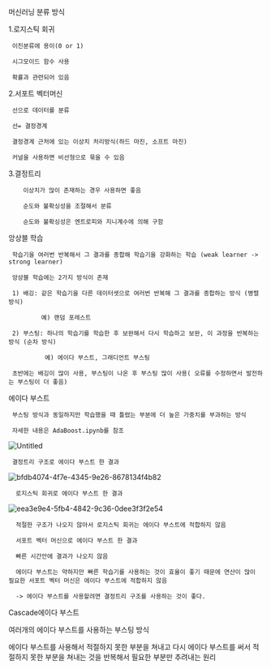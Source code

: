 머신러닝 분류 방식

1.로지스틱 회귀
   
     이진분류에 용이(0 or 1)
   
     시그모이드 함수 사용
   
     확률과 관련되어 있음

2.서포트 벡터머신

     선으로 데이터를 분류
     
     선= 결정경계
        
     결정경계 근처에 있는 이상치 처리방식(하드 마진, 소프트 마진)
        
     커널을 사용하면 비선형으로 묶을 수 있음
        
3.결정트리

        이상치가 많이 존재하는 경우 사용하면 좋음
        
        순도와 불확싱성을 조절해서 분류
        
        순도와 불확싱성은 엔트로피와 지니계수에 의해 구함

앙상블 학습

     학습기을 여러번 반복해서 그 결과를 종합해 학습기을 강화하는 학습 (weak learner -> strong learner)
        
     앙상블 학습에는 2가지 방식이 존재
        
     1) 배깅: 같은 학습기을 다른 데이터셋으로 여러번 반복해 그 결과를 종합하는 방식 (병렬 방식)
        
             예) 랜덤 포레스트
                
     2) 부스팅: 하나의 학습기를 학습한 후 보완해서 다시 학습하고 보완, 이 과정을 반복하는 방식 (순차 방식)
        
              예) 에이다 부스트, 그래디언트 부스팅
                 
     초반에는 배깅이 많이 사용, 부스팅이 나온 후 부스팅 많이 사용( 오류를 수정하면서 발전하는 부스팅이 더 좋음)

에이다 부스트

     부스팅 방식과 동일하지만 학습했을 때 틀렸는 부분에 더 높은 가중치를 부과하는 방식

     자세한 내용은 AdaBoost.ipynb를 참조
        
![Untitled](https://github.com/Copy-Fox/Study/assets/154932134/5dafb3a1-bb8d-4898-afb0-14d2f150b349)

     결정트리 구조로 에이다 부스트 한 결과

![bfdb4074-4f7e-4345-9e26-8678134f4b82](https://github.com/Copy-Fox/Study/assets/154932134/6068557f-1185-4355-9a05-4f151a719985)

      로지스틱 회귀로 에이다 부스트 한 결과

![eea3e9e4-5fb4-4842-9c36-0dee3f3f2e54](https://github.com/Copy-Fox/Study/assets/154932134/b3e7219c-24ee-48a1-a299-0c9c6501c999)

      적절한 구조가 나오지 않아서 로지스틱 회귀는 에이다 부스트에 적합하지 않음

      서포트 벡터 머신으로 에이다 부스트 한 결과
         
      빠른 시간안에 결과가 나오지 않음
         
      에이다 부스트는 약하지만 빠른 학습기를 사용하는 것이 효율이 좋기 때문에 연산이 많이 필요한 서포트 벡터 머신은 에이다 부스트에 적합하지 않음

      -> 에이다 부스트를 사용할려면 결정트리 구조를 사용하는 것이 좋다.

Cascade에이다 부스트

   여러개의 에이다 부스트를 사용하는 부스팅 방식

   에이다 부스트를 사용해서 적절하지 못한 부분을 쳐내고 다시 에이다 부스트를 써서 적절하지 못한 부분을 쳐내는 것을 반복해서 필요한 부분만 추려내는 원리
